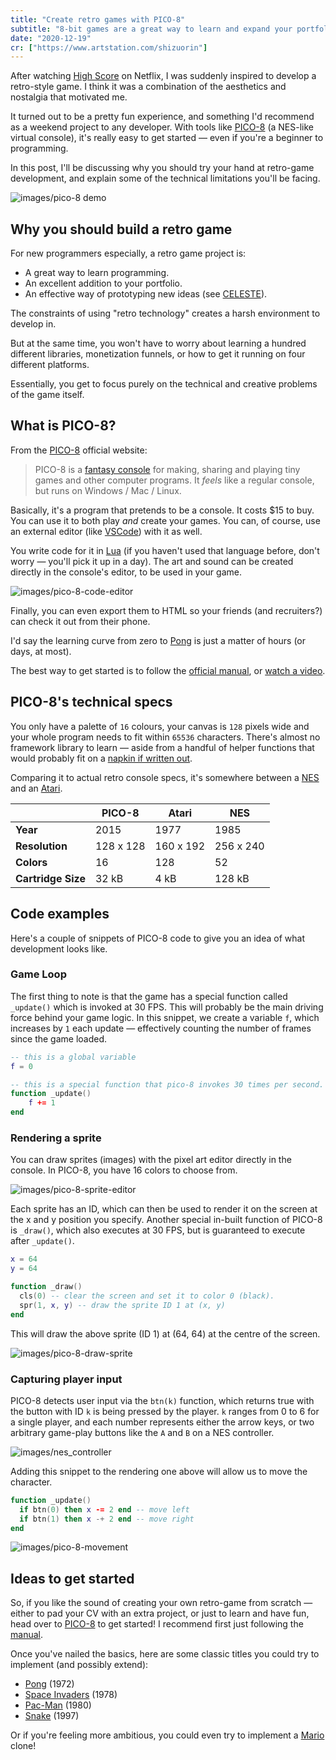 ```yaml
---
title: "Create retro games with PICO-8"
subtitle: "8-bit games are a great way to learn and expand your portfolio."
date: "2020-12-19"
cr: ["https://www.artstation.com/shizuorin"]
---
```


After watching [High Score](https://www.youtube.com/watch?v=B4jopG1wX88) on Netflix, I was suddenly inspired to develop a retro-style game. I think it was a combination of the aesthetics and nostalgia that motivated me.

It turned out to be a pretty fun experience, and something I'd recommend as a weekend project to any developer. With tools like [PICO-8](https://www.lexaloffle.com/pico-8.php) (a NES-like virtual console), it's really easy to get started — even if you're a beginner to programming.

In this post, I'll be discussing why you should try your hand at retro-game development, and explain some of the technical limitations you'll be facing.

![images/pico-8 demo](/images/Jfeofantov_e-commerce_UI_landing_page_for_selling_dog_toys_e2a8d364-66b6-4d1e-a8db-19c0ea2b03bb.png)

## Why you should build a retro game

For new programmers especially, a retro game project is:

- A great way to learn programming.
- An excellent addition to your portfolio.
- An effective way of prototyping new ideas (see [CELESTE](<https://en.wikipedia.org/wiki/Celeste_(video_game)>)).

The constraints of using "retro technology" creates a harsh environment to develop in.

But at the same time, you won't have to worry about learning a hundred different libraries, monetization funnels, or how to get it running on four different platforms.

Essentially, you get to focus purely on the technical and creative problems of the game itself.

## What is PICO-8?

From the [PICO-8](https://www.lexaloffle.com/pico-8.php) official website:

> PICO-8 is a [fantasy console](https://www.lexaloffle.com/pico-8.php?page=faq) for making, sharing and playing tiny games and other computer programs. It _feels_ like a regular console, but runs on Windows / Mac / Linux.

Basically, it's a program that pretends to be a console. It costs $15 to buy. You can use it to both play _and_ create your games. You can, of course, use an external editor (like [VSCode](https://code.visualstudio.com/)) with it as well.

You write code for it in [Lua](https://www.lua.org/) (if you haven't used that language before, don't worry — you'll pick it up in a day). The art and sound can be created directly in the console's editor, to be used in your game.

![images/pico-8-code-editor](/images/pico-8-code-editor.png)

Finally, you can even export them to HTML so your friends (and recruiters?) can check it out from their phone.

I'd say the learning curve from zero to [Pong](https://en.wikipedia.org/wiki/Pong) is just a matter of hours (or days, at most).

The best way to get started is to follow the [official manual](https://www.lexaloffle.com/pico-8.php?page=manual), or [watch a video](https://www.youtube.com/watch?v=K5RXMuH54iw).

## PICO-8's technical specs

You only have a palette of `16` colours, your canvas is `128` pixels wide and your whole program needs to fit within `65536` characters. There's almost no framework library to learn — aside from a handful of helper functions that would probably fit on a [napkin if written out](https://www.lexaloffle.com/bbs/files/16585/PICO-8_Cheat-Sheet_0-9-2.png).

Comparing it to actual retro console specs, it's somewhere between a [NES](https://en.wikipedia.org/wiki/Nintendo_Entertainment_System) and an [Atari](https://en.wikipedia.org/wiki/Atari).

|                    | PICO-8    | Atari     | NES       |
| ------------------ | --------- | --------- | --------- |
| **Year**           | 2015      | 1977      | 1985      |
| **Resolution**     | 128 x 128 | 160 x 192 | 256 x 240 |
| **Colors**         | 16        | 128       | 52        |
| **Cartridge Size** | 32 kB     | 4 kB      | 128 kB    |

## Code examples

Here's a couple of snippets of PICO-8 code to give you an idea of what development looks like.

### Game Loop

The first thing to note is that the game has a special function called `_update()` which is invoked at 30 FPS. This will probably be the main driving force behind your game logic. In this snippet, we create a variable `f`, which increases by `1` each update — effectively counting the number of frames since the game loaded.

```lua
-- this is a global variable
f = 0

-- this is a special function that pico-8 invokes 30 times per second.
function _update()
    f += 1
end
```

### Rendering a sprite

You can draw sprites (images) with the pixel art editor directly in the console. In PICO-8, you have 16 colors to choose from.

![images/pico-8-sprite-editor](/images/pico-8-sprite-editor.png)

Each sprite has an ID, which can then be used to render it on the screen at the x and y position you specify. Another special in-built function of PICO-8 is `_draw()`, which also executes at 30 FPS, but is guaranteed to execute after `_update()`.

```lua
x = 64
y = 64

function _draw()
  cls(0) -- clear the screen and set it to color 0 (black).
  spr(1, x, y) -- draw the sprite ID 1 at (x, y)
end
```

This will draw the above sprite (ID 1) at (64, 64) at the centre of the screen.

![images/pico-8-draw-sprite](/images/pico-8-draw-sprite.png)

### Capturing player input

PICO-8 detects user input via the `btn(k)` function, which returns true with the button with ID `k` is being pressed by the player. `k` ranges from 0 to 6 for a single player, and each number represents either the arrow keys, or two arbitrary game-play buttons like the `A` and `B` on a NES controller.

![images/nes_controller](/images/classic_nes_controller.jpg)

Adding this snippet to the rendering one above will allow us to move the character.

```lua
function _update()
  if btn(0) then x -= 2 end -- move left
  if btn(1) then x -+ 2 end -- move right
end
```

![images/pico-8-movement](/images/pico-8-movement.gif)

## Ideas to get started

So, if you like the sound of creating your own retro-game from scratch — either to pad your CV with an extra project, or just to learn and have fun, head over to [PICO-8](https://www.lexaloffle.com/pico-8.php) to get started! I recommend first just following the [manual](https://www.lexaloffle.com/pico-8.php?page=manual).

Once you've nailed the basics, here are some classic titles you could try to implement (and possibly extend):

- [Pong](https://en.wikipedia.org/wiki/Pong) (1972)
- [Space Invaders](https://en.wikipedia.org/wiki/Space_Invaders) (1978)
- [Pac-Man](https://en.wikipedia.org/wiki/Pac-Man) (1980)
- [Snake](<https://en.wikipedia.org/wiki/Snake_(video_game_genre)>) (1997)

Or if you're feeling more ambitious, you could even try to implement a [Mario](https://en.wikipedia.org/wiki/Super_Mario_Bros.) clone!